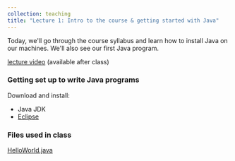 ```yaml
---
collection: teaching
title: "Lecture 1: Intro to the course & getting started with Java"
---
```


Today, we'll go through the course syllabus and learn how to install Java on
our machines. We'll also see our first Java program.

[lecture video]() (available after class)

### Getting set up to write Java programs

Download and install:
* Java JDK
* [Eclipse](https://www.eclipse.org/)

### Files used in class

[HelloWorld.java](https://lgw2.github.io/teaching/csci132-fall-2022/lectures/HelloWorld.java)


